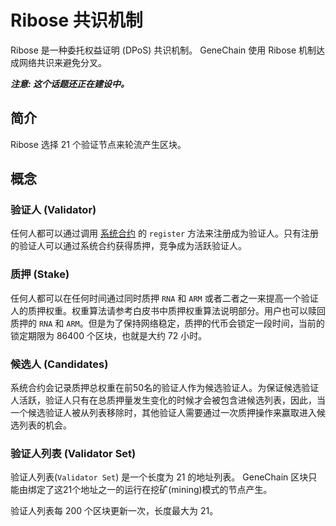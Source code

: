 # Ribose 共识机制

Ribose 是一种委托权益证明 (DPoS) 共识机制。 GeneChain 使用 Ribose 机制达成网络共识来避免分叉。

***注意: 这个话题还正在建设中。***

## 简介

Ribose 选择 21 个验证节点来轮流产生区块。

## 概念

### 验证人 (Validator)

任何人都可以通过调用 [系统合约](https://github.com/genechain-io/system-contract/blob/master/contracts/Ribose.sol) 的 `register` 方法来注册成为验证人。只有注册的验证人可以通过系统合约获得质押，竞争成为活跃验证人。

### 质押 (Stake)

任何人都可以在任何时间通过同时质押 `RNA` 和 `ARM` 或者二者之一来提高一个验证人的质押权重。权重算法请参考白皮书中质押权重算法说明部分。用户也可以赎回质押的 `RNA` 和 `ARM`。但是为了保持网络稳定，质押的代币会锁定一段时间，当前的锁定期限为 86400 个区块，也就是大约 72 小时。

### 候选人 (Candidates)

系统合约会记录质押总权重在前50名的验证人作为候选验证人。为保证候选验证人活跃，验证人只有在总质押量发生变化的时候才会被包含进候选列表，因此，当一个候选验证人被从列表移除时，其他验证人需要通过一次质押操作来赢取进入候选列表的机会。

### 验证人列表 (Validator Set)

验证人列表(`Validator Set`) 是一个长度为 21 的地址列表。 GeneChain 区块只能由绑定了这21个地址之一的运行在挖矿(mining)模式的节点产生。

验证人列表每 200 个区块更新一次，长度最大为 21。
